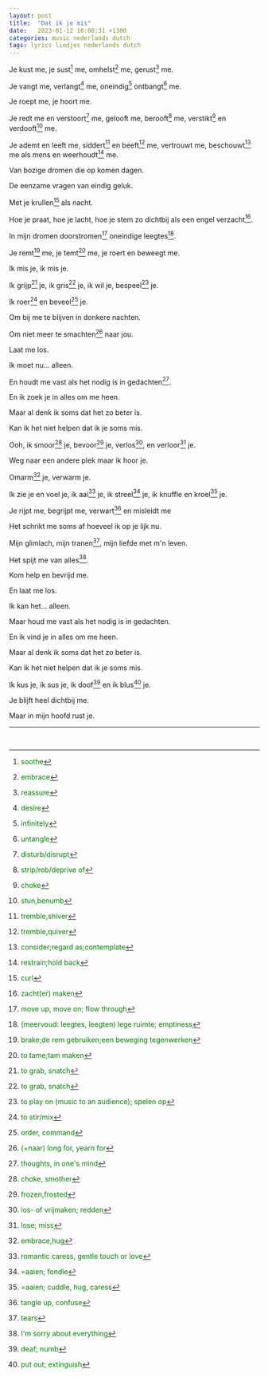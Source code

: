 ```yaml
---
layout: post
title:  "Dat ik je mis"
date:   2023-01-12 10:08:31 +1300
categories: music nederlands dutch
tags: lyrics liedjes nederlands dutch
---
```


Je kust me, je sust[^sussen] me, omhelst[^omhelzen] me, gerust[^gerust] me.

Je vangt me, verlangt[^verlangen] me, oneindig[^oneindig] ontbangt[^ontbangen] me.

Je roept me, je hoort me.

Je redt me en verstoort[^verstoren] me, gelooft me, berooft[^beroven] me, verstikt[^verstikken] en verdooft[^verdoven] me.

Je ademt en leeft me, siddert[^sidderen] en beeft[^beven] me, vertrouwt me, beschouwt[^beschouwen] me als mens en weerhoudt[^weerhouden] me.

Van bozige dromen die op komen dagen.

De eenzame vragen van eindig geluk.

Met je krullen[^krul] als nacht.

Hoe je praat, hoe je lacht, hoe je stem zo dichtbij als een engel verzacht[^verzachten].

In mijn dromen doorstromen[^doorstromen] oneindige leegtes[^leegte].

Je remt[^remmen] me, je temt[^temmen] me, je roert en beweegt me.

Ik mis je, ik mis je.

Ik grijp[^grijpen] je, ik gris[^grissen] je, ik wil je, bespeel[^bespelen] je.

Ik roer[^roeren] en beveel[^bevelen] je.

Om bij me te blijven in donkere nachten.

Om niet meer te smachten[^smachten] naar jou.

Laat me los.

Ik moet nu... alleen.

En houdt me vast als het nodig is in gedachten[^gedachten].

En ik zoek je in alles om me heen.

Maar al denk ik soms dat het zo beter is.

Kan ik het niet helpen dat ik je soms mis.

Ooh, ik smoor[^smoren] je, bevoor[^bevoren] je, verlos[^verlossen], en verloor[^verliezen] je.

Weg naar een andere plek maar ik hoor je.

Omarm[^omarmen] je, verwarm je.

Ik zie je en voel je, ik aai[^aaien] je, ik streel[^strelen] je, ik knuffle en kroel[^kroelen] je.

Je rijpt me, begrijpt me, verwart[^verwarren] en misleidt me

Het schrikt me soms af hoeveel ik op je lijk nu.

Mijn glimlach, mijn tranen[^traan], mijn liefde met m'n leven.

Het spijt me van alles[^translate].

Kom help en bevrijd me.

En laat me los.

Ik kan het... alleen.

Maar houd me vast als het nodig is in gedachten.

En ik vind je in alles om me heen.

Maar al denk ik soms dat het zo beter is.

Kan ik het niet helpen dat ik je soms mis.

Ik kus je, ik sus je, ik doof[^doof] en ik blus[^blussen] je.

Je blijft heel dichtbij me.

Maar in mijn hoofd rust je.

---

<br />
 
[^sussen]: <span style="color:green">soothe</span>
[^omhelzen]: <span style="color:green">embrace</span>
[^gerust]: <span style="color:green">reassure</span>
[^verlangen]: <span style="color:green">desire</span>
[^oneindig]: <span style="color:green">infinitely</span>
[^ontbangen]: <span style="color:green">untangle</span>
[^verstoren]: <span style="color:green">disturb/disrupt</span>
[^beroven]: <span style="color:green">strip/rob/deprive of</span>
[^verstikken]: <span style="color:green">choke</span>
[^verdoven]: <span style="color:green">stun,benumb</span>
[^sidderen]: <span style="color:green">tremble,shiver</span>
[^beven]: <span style="color:green">tremble,quiver</span>
[^beschouwen]: <span style="color:green">consider;regard as;contemplate</span>
[^weerhouden]: <span style="color:green">restrain;hold back</span>
[^krul]: <span style="color:green">curl</span>
[^verzachten]: <span style="color:green">zacht(er) maken</span>
[^doorstromen]: <span style="color:green">move up, move on; flow through</span>
[^leegte]: <span style="color:green">(meervoud: leegtes, leegten) lege ruimte; emptiness</span>
[^remmen]: <span style="color:green">brake;de rem gebruiken;een beweging tegenwerken</span>
[^temmen]: <span style="color:green">to tame;tam maken</span>
[^grijpen]: <span style="color:green">to grab, snatch</span>
[^grissen]: <span style="color:green">to grab, snatch</span>
[^bespelen]: <span style="color:green">to play on (music to an audience); spelen op</span>
[^roeren]: <span style="color:green">to stir/mix</span>
[^bevelen]: <span style="color:green">order, command</span>
[^smachten]: <span style="color:green">(+naar) long for, yearn for</span>
[^gedachten]: <span style="color:green">thoughts, in one's mind</span>
[^smoren]: <span style="color:green">choke, smother</span>
[^bevoren]: <span style="color:green">frozen,frosted</span>
[^verlossen]: <span style="color:green">los- of vrijmaken; redden</span>
[^verliezen]: <span style="color:green">lose; miss</span>
[^omarmen]: <span style="color:green">embrace,hug</span>
[^aaien]: <span style="color:green">romantic caress, gentle touch or love</span>
[^strelen]: <span style="color:green">=aaien; fondle</span>
[^kroelen]: <span style="color:green">=aaien; cuddle, hug, caress</span>
[^verwarren]: <span style="color:green">tangle up, confuse</span>
[^traan]: <span style="color:green">tears</span>
[^translate]: <span style="color:green">I'm sorry about everything</span>
[^doof]: <span style="color:green">deaf; numb</span>
[^blussen]: <span style="color:green">put out; extinguish</span>
